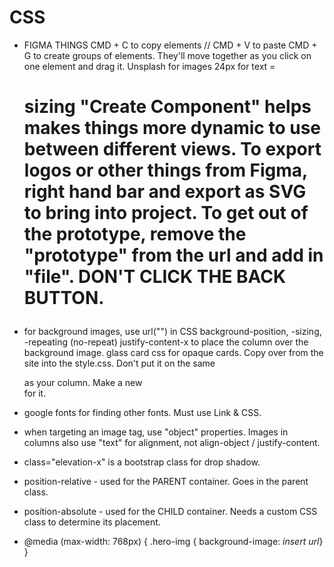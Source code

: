 # CSS
* FIGMA THINGS 
 CMD + C to copy elements // CMD + V to paste
 CMD + G to create groups of elements. They'll move together as you click on one element and drag it.
 Unsplash for images
 24px for text = <h1> sizing
 "Create Component" helps makes things more dynamic to use between different views.
 To export logos or other things from Figma, right hand bar and export as SVG to bring into project.
 To get out of the prototype, remove the "prototype" from the url and add in "file". DON'T CLICK THE BACK BUTTON.

 * for background images, use url("") in CSS
 background-position, -sizing, -repeating (no-repeat)
 justify-content-x to place the column over the background image.
 glass card css for opaque cards. Copy over from the site into the style.css. Don't put it on the same <div> as your column. Make a new <div> for it.


 * google fonts for finding other fonts. Must use Link & CSS.

 * when targeting an image tag, use "object" properties. Images in columns also use "text" for alignment, not align-object / justify-content.
 
 * class="elevation-x" is a bootstrap class for drop shadow.

 * position-relative - used for the PARENT container. Goes in the parent class.
 * position-absolute - used for the CHILD container. Needs a custom CSS class to determine its placement.

 * @media (max-width: 768px) {
    .hero-img {
      background-image: *insert url*}
      }


